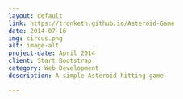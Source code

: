 ```yaml
---
layout: default
link: https://tronketh.github.io/Asteroid-Game
date: 2014-07-16
img: circus.png
alt: image-alt
project-date: April 2014
client: Start Bootstrap
category: Web Development
description: A simple Asteroid hitting game

---
```

